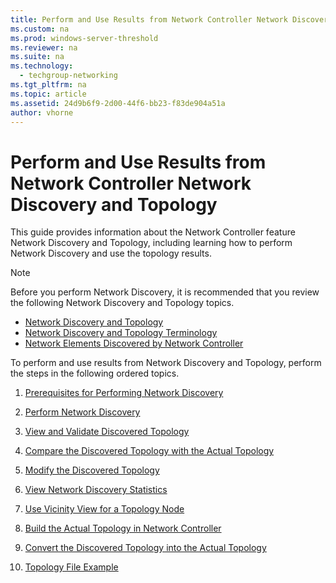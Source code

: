```yaml
---
title: Perform and Use Results from Network Controller Network Discovery and Topology
ms.custom: na
ms.prod: windows-server-threshold
ms.reviewer: na
ms.suite: na
ms.technology: 
  - techgroup-networking
ms.tgt_pltfrm: na
ms.topic: article
ms.assetid: 24d9b6f9-2d00-44f6-bb23-f83de904a51a
author: vhorne
---
```

# Perform and Use Results from Network Controller Network Discovery and Topology
This guide provides information about  the Network Controller feature Network Discovery and Topology, including learning how to perform Network Discovery and use the topology results.  
  
> [!NOTE]  
> Before you perform Network Discovery, it is recommended that you review the following Network Discovery and Topology topics.  
>   
> -   [Network Discovery and Topology](../Topic/Network-Discovery-and-Topology.md)  
> -   [Network Discovery and Topology Terminology](../Topic/Network-Discovery-and-Topology-Terminology.md)  
> -   [Network Elements Discovered by Network Controller](../Topic/Network-Elements-Discovered-by-Network-Controller.md)  
  
To perform and use results from Network Discovery and Topology, perform the steps in the following ordered topics.  
  
1.  [Prerequisites for Performing Network Discovery](../Topic/Prerequisites-for-Performing-Network-Discovery.md)  
  
2.  [Perform Network Discovery](../Topic/Perform-Network-Discovery.md)  
  
3.  [View and Validate Discovered Topology](../Topic/View-and-Validate-Discovered-Topology.md)  
  
4.  [Compare the Discovered Topology with the Actual Topology](Compare-the-Discovered-Topology-with-the-Actual-Topology.md)  
  
5.  [Modify the Discovered Topology](Modify-the-Discovered-Topology.md)  
  
6.  [View Network Discovery Statistics](../Topic/View-Network-Discovery-Statistics.md)  
  
7.  [Use Vicinity View for a Topology Node](../Topic/Use-Vicinity-View-for-a-Topology-Node.md)  
  
8.  [Build the Actual Topology in Network Controller](../Topic/Build-the-Actual-Topology-in-Network-Controller.md)  
  
9. [Convert the Discovered Topology into the Actual Topology](Convert-the-Discovered-Topology-into-the-Actual-Topology.md)  
  
10. [Topology File Example](Topology-File-Example.md)  
  
